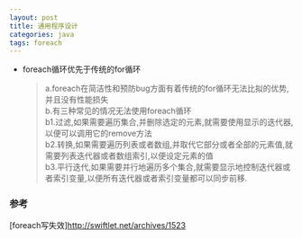 ```yaml
---
layout: post
title: 通用程序设计
categories: java
tags: foreach
---
```


*   foreach循环优先于传统的for循环

    >a.foreach在简洁性和预防bug方面有着传统的for循环无法比拟的优势,并且没有性能损失  
    >b.有三种常见的情况无法使用foreach循环  
    >b1.过滤,如果需要遍历集合,并删除选定的元素,就需要使用显示的迭代器,以便可以调用它的remove方法  
    >b2.转换,如果需要遍历列表或者数组,并取代它部分或者全部的元素值,就需要列表迭代器或者数组索引,以便设定元素的值    
    >b3.平行迭代,如果需要并行地遍历多个集合,就需要显示地控制迭代器或者索引变量,以便所有迭代器或者索引变量都可以同步前移.  
    
### 参考

[foreach写失效]<http://swiftlet.net/archives/1523>